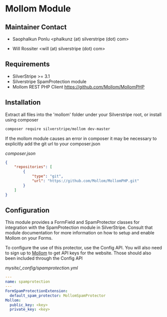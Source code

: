 # Mollom Module

## Maintainer Contact

* Saophalkun Ponlu
  <phalkunz (at) silverstripe (dot) com>
	
* Will Rossiter
  <will (at) silverstripe (dot) com>

## Requirements

* SilverStripe >= 3.1  
* Silverstripe SpamProtection module
* Mollom REST PHP Client <https://github.com/Mollom/MollomPHP>

## Installation

Extract all files into the 'mollom' folder under your Silverstripe root, or install using composer

```bash
composer require silverstripe/mollom dev-master
```

If the mollom module causes an error in composer it may be necessary to explicitly add the
git url to your composer.json

*composer.json*

```json
{
	"repositories": [
        {
            "type": "git",
            "url": "https://github.com/Mollom/MollomPHP.git"
        }
    ]
}
```

## Configuration

This module provides a FormField and SpamProtector classes for integration with
the SpamProtection module in SilverStripe. Consult that module documentation for
more information on how to setup and enable Mollom on your Forms. 

To configure the use of this protector, use the Config API. You will also
need to sign up to [Mollom](http://mollom.com) to get API keys for
the website. Those should also been included through the Config API

*mysite/_config/spamprotection.yml*

```yaml
---
name: spamprotection
---
FormSpamProtectionExtension:
  default_spam_protector: MollomSpamProtector
Mollom:
  public_key: <key>
  private_key: <key>
```
